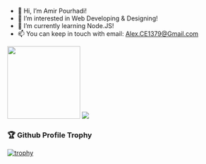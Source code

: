 - 👋 Hi, I’m Amir Pourhadi!
- 👀 I’m interested in Web Developing & Designing!
- 🌱 I’m currently learning Node.JS!
- 📫 You can keep in touch with email: Alex.CE1379@Gmail.com

<div>
  <img height="165" src="https://github-readme-stats.vercel.app/api?username=Amir-Pourhadi&count_private=true&include_all_commits=true" />
  <img src="https://github-readme-stats.vercel.app/api/top-langs/?username=Amir-Pourhadi&layout=compact" />
</div>

<h3>🏆 Github Profile Trophy</h3>

[![trophy](https://github-profile-trophy.vercel.app/?username=Amir-Pourhadi&title=Commit,Repository,Star,PullRequest,Followers&theme=onedark&margin-w=20&no-bg=true&no-frame=true)](#)
